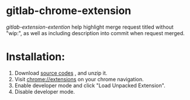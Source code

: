 # gitlab-chrome-extension
*gitlab-extension-extention* help highlight merge request titled without "wip:", as well as including description into commit when request merged.

# Installation:
1. Download [source codes](https://github.com/kuangchanglang/gitlab-chrome-extension/archive/master.zip) , and unzip it.
2. Visit [chrome://extensions](!chrome://extensions) on your chrome navigation.
3. Enable developer mode and click "Load Unpacked Extension".
4. Disable developer mode.
